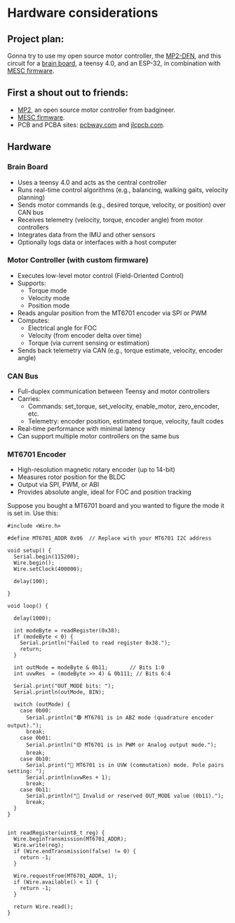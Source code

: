 # Hardware considerations

## Project plan:

Gonna try to use my open source motor controller, the [MP2-DFN](https://github.com/owhite/MP2-DFN), and this circuit for a [brain board](https://github.com/owhite/MESC_brain_board/blob/main/brainboardV1.0/MESC_brain_board.pdf), a teensy 4.0, and an ESP-32, in combination with [MESC firmware](https://github.com/davidmolony/MESC_Firmware).

## First a shout out to friends:
* [MP2](https://github.com/badgineer/MP2-ESC), an open source motor controller from badgineer. 
* [MESC firmware](https://github.com/davidmolony/MESC_Firmware). 
* PCB and PCBA sites: [pcbway.com](https://www.pcbway.com/) and [jlcpcb.com](https://jlcpcb.com/).

## Hardware
### Brain Board 
* Uses a teensy 4.0 and acts as the central controller
* Runs real-time control algorithms (e.g., balancing, walking gaits, velocity planning)
* Sends motor commands (e.g., desired torque, velocity, or position) over CAN bus
* Receives telemetry (velocity, torque, encoder angle) from motor controllers
* Integrates data from the IMU and other sensors
* Optionally logs data or interfaces with a host computer

### Motor Controller (with custom firmware)
* Executes low-level motor control (Field-Oriented Control)
* Supports:
  * Torque mode
  * Velocity mode
  * Position mode
* Reads angular position from the MT6701 encoder via SPI or PWM
* Computes:
  * Electrical angle for FOC
  * Velocity (from encoder delta over time)
  * Torque (via current sensing or estimation)
* Sends back telemetry via CAN (e.g., torque estimate, velocity, encoder angle)

### CAN Bus
* Full-duplex communication between Teensy and motor controllers
* Carries:
  * Commands: set_torque, set_velocity, enable_motor, zero_encoder, etc.
  * Telemetry: encoder position, estimated torque, velocity, fault codes
* Real-time performance with minimal latency
* Can support multiple motor controllers on the same bus

### MT6701 Encoder
* High-resolution magnetic rotary encoder (up to 14-bit)
* Measures rotor position for the BLDC
* Output via SPI, PWM, or ABI 
* Provides absolute angle, ideal for FOC and position tracking

Suppose you bought a MT6701 board and you wanted to figure the mode it is set in. Use this:
```
#include <Wire.h>

#define MT6701_ADDR 0x06  // Replace with your MT6701 I2C address

void setup() {
  Serial.begin(115200);
  Wire.begin();
  Wire.setClock(400000);

  delay(100);

}

void loop() {

  delay(1000);

  int modeByte = readRegister(0x38);
  if (modeByte < 0) {
    Serial.println("Failed to read register 0x38.");
    return;
  }

  int outMode = modeByte & 0b11;       // Bits 1:0
  int uvwRes  = (modeByte >> 4) & 0b111; // Bits 6:4

  Serial.print("OUT_MODE bits: ");
  Serial.println(outMode, BIN);

  switch (outMode) {
    case 0b00:
      Serial.println("🟢 MT6701 is in ABZ mode (quadrature encoder output).");
      break;
    case 0b01:
      Serial.println("🟡 MT6701 is in PWM or Analog output mode.");
      break;
    case 0b10:
      Serial.print("🔵 MT6701 is in UVW (commutation) mode. Pole pairs setting: ");
      Serial.println(uvwRes + 1);
      break;
    case 0b11:
      Serial.println("🔴 Invalid or reserved OUT_MODE value (0b11).");
      break;
  }
}


int readRegister(uint8_t reg) {
  Wire.beginTransmission(MT6701_ADDR);
  Wire.write(reg);
  if (Wire.endTransmission(false) != 0) {
    return -1;
  }

  Wire.requestFrom(MT6701_ADDR, 1);
  if (Wire.available() < 1) {
    return -1;
  }

  return Wire.read();
}
```